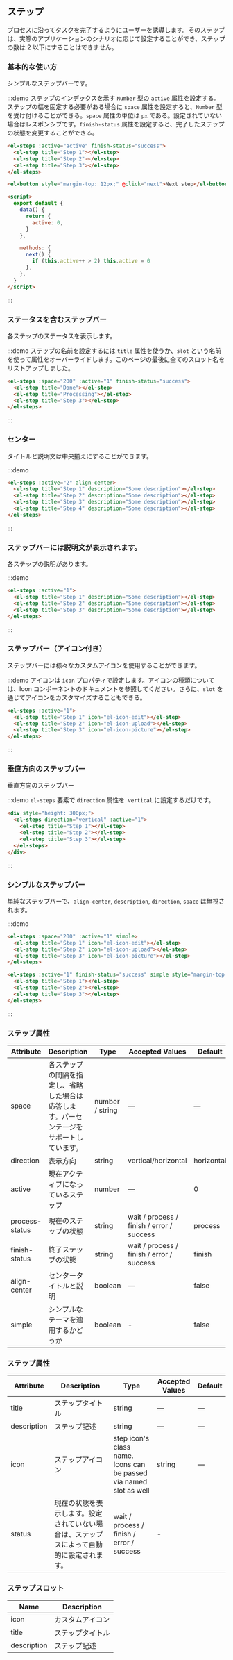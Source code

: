 ## ステップ

プロセスに沿ってタスクを完了するようにユーザーを誘導します。そのステップは、実際のアプリケーションのシナリオに応じて設定することができ、ステップの数は 2 以下にすることはできません。

### 基本的な使い方

シンプルなステップバーです。

:::demo ステップのインデックスを示す `Number` 型の `active` 属性を設定する。 ステップの幅を固定する必要がある場合に `space` 属性を設定すると、`Number` 型を受け付けることができる。`space` 属性の単位は `px` である。設定されていない場合はレスポンシブです。`finish-status` 属性を設定すると、完了したステップの状態を変更することができる。

```html
<el-steps :active="active" finish-status="success">
  <el-step title="Step 1"></el-step>
  <el-step title="Step 2"></el-step>
  <el-step title="Step 3"></el-step>
</el-steps>

<el-button style="margin-top: 12px;" @click="next">Next step</el-button>

<script>
  export default {
    data() {
      return {
        active: 0,
      }
    },

    methods: {
      next() {
        if (this.active++ > 2) this.active = 0
      },
    },
  }
</script>
```

:::

### ステータスを含むステップバー

各ステップのステータスを表示します。

:::demo ステップの名前を設定するには `title` 属性を使うか、`slot` という名前を使って属性をオーバーライドします。このページの最後に全てのスロット名をリストアップしました。

```html
<el-steps :space="200" :active="1" finish-status="success">
  <el-step title="Done"></el-step>
  <el-step title="Processing"></el-step>
  <el-step title="Step 3"></el-step>
</el-steps>
```

:::

### センター

タイトルと説明文は中央揃えにすることができます。

:::demo

```html
<el-steps :active="2" align-center>
  <el-step title="Step 1" description="Some description"></el-step>
  <el-step title="Step 2" description="Some description"></el-step>
  <el-step title="Step 3" description="Some description"></el-step>
  <el-step title="Step 4" description="Some description"></el-step>
</el-steps>
```

:::

### ステップバーには説明文が表示されます。

各ステップの説明があります。

:::demo

```html
<el-steps :active="1">
  <el-step title="Step 1" description="Some description"></el-step>
  <el-step title="Step 2" description="Some description"></el-step>
  <el-step title="Step 3" description="Some description"></el-step>
</el-steps>
```

:::

### ステップバー（アイコン付き）

ステップバーには様々なカスタムアイコンを使用することができます。

:::demo アイコンは `icon` プロパティで設定します。アイコンの種類については、Icon コンポーネントのドキュメントを参照してください。さらに、`slot` を通じてアイコンをカスタマイズすることもできる。

```html
<el-steps :active="1">
  <el-step title="Step 1" icon="el-icon-edit"></el-step>
  <el-step title="Step 2" icon="el-icon-upload"></el-step>
  <el-step title="Step 3" icon="el-icon-picture"></el-step>
</el-steps>
```

:::

### 垂直方向のステップバー

垂直方向のステップバー

:::demo `el-steps` 要素で `direction` 属性を` vertical` に設定するだけです。

```html
<div style="height: 300px;">
  <el-steps direction="vertical" :active="1">
    <el-step title="Step 1"></el-step>
    <el-step title="Step 2"></el-step>
    <el-step title="Step 3"></el-step>
  </el-steps>
</div>
```

:::

### シンプルなステップバー

単純なステップバーで、`align-center`, `description`, `direction`, `space` は無視されます。

:::demo

```html
<el-steps :space="200" :active="1" simple>
  <el-step title="Step 1" icon="el-icon-edit"></el-step>
  <el-step title="Step 2" icon="el-icon-upload"></el-step>
  <el-step title="Step 3" icon="el-icon-picture"></el-step>
</el-steps>

<el-steps :active="1" finish-status="success" simple style="margin-top: 20px">
  <el-step title="Step 1"></el-step>
  <el-step title="Step 2"></el-step>
  <el-step title="Step 3"></el-step>
</el-steps>
```

:::

### ステップ属性

| Attribute      | Description                                                                              | Type            | Accepted Values                           | Default    |
| -------------- | ---------------------------------------------------------------------------------------- | --------------- | ----------------------------------------- | ---------- |
| space          | 各ステップの間隔を指定し、省略した場合は応答します。パーセンテージをサポートしています。 | number / string | —                                         | —          |
| direction      | 表示方向                                                                                 | string          | vertical/horizontal                       | horizontal |
| active         | 現在アクティブになっているステップ                                                       | number          | —                                         | 0          |
| process-status | 現在のステップの状態                                                                     | string          | wait / process / finish / error / success | process    |
| finish-status  | 終了ステップの状態                                                                       | string          | wait / process / finish / error / success | finish     |
| align-center   | センタータイトルと説明                                                                   | boolean         | —                                         | false      |
| simple         | シンプルなテーマを適用するかどうか                                                       | boolean         | -                                         | false      |

### ステップ属性

| Attribute   | Description                                                                              | Type                                                               | Accepted Values | Default |
| ----------- | ---------------------------------------------------------------------------------------- | ------------------------------------------------------------------ | --------------- | ------- |
| title       | ステップタイトル                                                                         | string                                                             | —               | —       |
| description | ステップ記述                                                                             | string                                                             | —               | —       |
| icon        | ステップアイコン                                                                         | step icon's class name. Icons can be passed via named slot as well | string          | —       |
| status      | 現在の状態を表示します。設定されていない場合は、ステップスによって自動的に設定されます。 | wait / process / finish / error / success                          | -               |

### ステップスロット

| Name        | Description      |
| ----------- | ---------------- |
| icon        | カスタムアイコン |
| title       | ステップタイトル |
| description | ステップ記述     |
